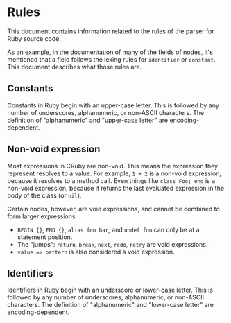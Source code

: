 # Rules

This document contains information related to the rules of the parser for Ruby source code.

As an example, in the documentation of many of the fields of nodes, it's mentioned that a field follows the lexing rules for `identifier` or `constant`. This document describes what those rules are.

## Constants

Constants in Ruby begin with an upper-case letter. This is followed by any number of underscores, alphanumeric, or non-ASCII characters. The definition of "alphanumeric" and "upper-case letter" are encoding-dependent.

## Non-void expression

Most expressions in CRuby are non-void. This means the expression they represent resolves to a value. For example, `1 + 2` is a non-void expression, because it resolves to a method call. Even things like `class Foo; end` is a non-void expression, because it returns the last evaluated expression in the body of the class (or `nil`).

Certain nodes, however, are void expressions, and cannot be combined to form larger expressions.
* `BEGIN {}`, `END {}`, `alias foo bar`, and `undef foo` can only be at a statement position.
* The "jumps": `return`, `break`, `next`, `redo`, `retry` are void expressions.
* `value => pattern` is also considered a void expression.

## Identifiers

Identifiers in Ruby begin with an underscore or lower-case letter. This is followed by any number of underscores, alphanumeric, or non-ASCII characters. The definition of "alphanumeric" and "lower-case letter" are encoding-dependent.
